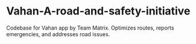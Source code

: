 # Vahan-A-road-and-safety-initiative
Codebase for Vahan app by Team Matrix. Optimizes routes, reports emergencies, and addresses road issues.

